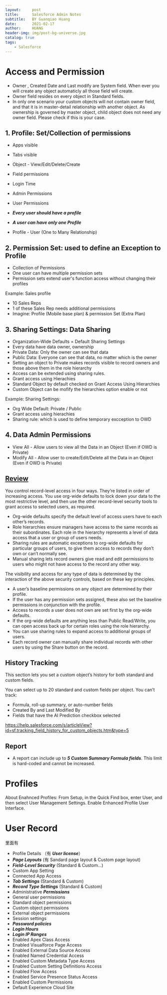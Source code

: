 ```yaml
---
layout:     post
title:      Salesforce Admin Notes
subtitle:   BY Guanqiao Huang
date:       2021-02-17
author:     HUANG
header-img: img/post-bg-universe.jpg
catalog: true
tags:
    - Salesforce
---
```


# Access and Permission
- Owner , Created Date and Last modify are System field. When ever you will create any object automaticly all those field will create.
- Owner field resides on every object in Standard fields.
- In only one scenario your custom objects will not contain owner field, and that it is in master-detail relationship with another object. As ownership is governed by master object, child object does not need any owner field. Please check if this is your case. 

## 1. Profile: Set/Collection of permissions
- Apps visible
- Tabs visible
- Object - View/Edit/Delete/Create
- Field permissions
- Login Time
- Admin Permissions
- User Permissions

- ***Every user should have a profile***
- ***A user can have only one Profile***
- Profile - User (One to Many Relationship)
## 2. Permission Set: used to define an Exception to Profile
- Collection of Permissions
- One user can have multiple permission sets
- Permission sets extend user's function access without changing their profiles

Example: Sales profile
- 10 Sales Reps
- 1 of these Sales Rep needs additional permissions
- Imagine: Profile (Mobile base plan) & permission Set (Extra Plan)

## 3. Sharing Settings: Data Sharing
- Organization-Wide Defaults = Default Sharing Settings
- Every data have data owner, ownership
- Private Data: Only the owner can see that data
- Public Data: Everyone can see that data, no matter which is the owner
- Setting an object to Private makes records visible to record owners and those above them in the role hierarchy
- Access can be extended using sharing rules.
- Grant access using Hierachies
- Standard Object by default checked on Grant Access Using Hierarchies
- Custom Object can be mofify the hierarchies option enable or not

Example: Sharing Settings:
- Org Wide Default: Private / Public
- Grant access using hierachies
- Sharing rule: which is used to define temporary excception to OWD

## 4. Data Admin Permissions
- View All - Allow users to view all the Data in an Object (Even if OWD is Private)
- Modify All - Allow user to create/Edit/Delete all the Data in an Object (Even if OWD is Private)

## [Review](https://trailhead.salesforce.com/content/learn/modules/data_security/data_security_records?trailmix_creator_id=irenechoi&trailmix_slug=sfd-generation-australia)
You control record-level access in four ways. They’re listed in order of increasing access. You use org-wide defaults to lock down your data to the most restrictive level, and then use the other record-level security tools to grant access to selected users, as required.
- Org-wide defaults specify the default level of access users have to each other’s records.
- Role hierarchies ensure managers have access to the same records as their subordinates. Each role in the hierarchy represents a level of data access that a user or group of users needs.
- Sharing rules are automatic exceptions to org-wide defaults for particular groups of users, to give them access to records they don’t own or can’t normally see.
- Manual sharing lets record owners give read and edit permissions to users who might not have access to the record any other way.

The visibility and access for any type of data is determined by the interaction of the above security controls, based on these key principles.
- A user’s baseline permissions on any object are determined by their profile.
- If the user has any permission sets assigned, these also set the baseline permissions in conjunction with the profile.
- Access to records a user does not own are set first by the org-wide defaults.
- If the org-wide defaults are anything less than Public Read/Write, you can open access back up for certain roles using the role hierarchy.
- You can use sharing rules to expand access to additional groups of users.
- Each record owner can manually share individual records with other users by using the Share button on the record.


## History Tracking
This section lets you set a custom object’s history for both standard and custom fields.

You can select up to 20 standard and custom fields per object. 
You can’t track:
- Formula, roll-up summary, or auto-number fields
- Created By and Last Modified By
- Fields that have the AI Prediction checkbox selected

https://help.salesforce.com/s/articleView?id=sf.tracking_field_history_for_custom_objects.htm&type=5

## Report
- A report can include up to ***5 Custom Summary Formula fields***. This limit is hard-coded and cannot be increased.

# Profiles
About Enahnced Profiles: From Setup, in the Quick Find box, enter User, and then select User Management Settings. Enable Enhanced Profile User Interface.

# User Record


里面有
- Profile Details （有 ***User license***）
- ***Page Layouts*** (有 Sandard page layout & Custom page layout)
- ***Field-Level Security*** (Standard & Custom...)
- Custom App Setting
- Connected App Access
- ***Tab Settings*** (Standard & Custom)
- ***Record Type Settings*** (Standard & Custom)
- Administrative ***Permissions***
- General user permissions
- Standard object permissions
- Custom object permissions
- External object permissions
- Session settings
- ***Password policies***
- ***Login Hours***
- ***Login IP Ranges***
- Enabled Apex Class Access
- Enabled Visualforce Page Access
- Enabled External Data Source Access
- Enabled Named Credential Access
- Enabled Custom Metadata Type Access
- Enabled Custom Setting Definitions Access
- Enabled Flow Access
- Enabled Service Presence Status Access
- Enabled Custom Permissions
- Default Experience Cloud Site


